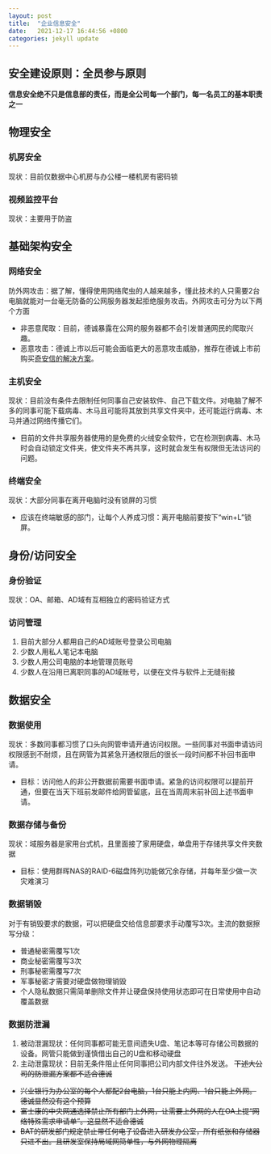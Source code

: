 ```yaml
---
layout: post
title:  "企业信息安全"
date:   2021-12-17 16:44:56 +0800
categories: jekyll update
---
```


## 安全建设原则：全员参与原则
**信息安全绝不只是信息部的责任，而是全公司每一个部门，每一名员工的基本职责之一**

## 物理安全

### 机房安全
现状：目前仅数据中心机房与办公楼一楼机房有密码锁

### 视频监控平台
现状：主要用于防盗

## 基础架构安全

### 网络安全
防外网攻击：据了解，懂得使用网络爬虫的人越来越多，懂此技术的人只需要2台电脑就能对一台毫无防备的公网服务器发起拒绝服务攻击。外网攻击可分为以下两个方面
+ 非恶意爬取：目前，德诚暴露在公网的服务器都不会引发普通网民的爬取兴趣。
+ 恶意攻击：德诚上市以后可能会面临更大的恶意攻击威胁，推荐在德诚上市前购买[奇安信的解决方案](https://www.qianxin.com/product/detail/pid/376)。

### 主机安全
现状：目前没有条件去限制任何同事自己安装软件、自己下载文件。对电脑了解不多的同事可能下载病毒、木马且可能将其放到共享文件夹中，还可能运行病毒、木马并通过网络传播它们。
+ 目前的文件共享服务器使用的是免费的火绒安全软件，它在检测到病毒、木马时会自动锁定文件夹，使文件夹不再共享，这时就会发生有权限但无法访问的问题。

### 终端安全
现状：大部分同事在离开电脑时没有锁屏的习惯
+ 应该在终端敏感的部门，让每个人养成习惯：离开电脑前要按下“win+L”锁屏。

## 身份/访问安全

### 身份验证
现状：OA、邮箱、AD域有互相独立的密码验证方式

### 访问管理
1. 目前大部分人都用自己的AD域账号登录公司电脑
1. 少数人用私人笔记本电脑
1. 少数人用公司电脑的本地管理员账号
1. 少数人在沿用已离职同事的AD域账号，以便在文件与软件上无缝衔接

## 数据安全

### 数据使用
现状：多数同事都习惯了口头向网管申请开通访问权限。一些同事对书面申请访问权限感到不耐烦，且在网管为其紧急开通权限后的很长一段时间都不补回书面申请。
+ 目标：访问他人的非公开数据前需要书面申请。紧急的访问权限可以提前开通，但要在当天下班前发邮件给网管留底，且在当周周末前补回上述书面申请。

### 数据存储与备份
现状：域服务器是家用台式机，且里面接了家用硬盘，单盘用于存储共享文件夹数据
+ 目标：使用群晖NAS的RAID-6磁盘阵列功能做冗余存储，并每年至少做一次灾难演习

### 数据销毁
对于有销毁要求的数据，可以把硬盘交给信息部要求手动覆写3次。主流的数据擦写分级：
+ 普通秘密需覆写1次
+ 商业秘密需覆写3次
+ 刑事秘密需覆写7次
+ 军事秘密才需要对硬盘做物理销毁
+ 个人隐私数据只需简单删除文件并让硬盘保持使用状态即可在日常使用中自动覆盖数据

### 数据防泄漏
1. 被动泄漏现状：任何同事都可能无意间遗失U盘、笔记本等可存储公司数据的设备。网管只能做到谨慎借出自己的U盘和移动硬盘
1. 主动泄露现状：目前无条件阻止任何同事把公司内部文件往外发送。
~~下述大公司的防泄漏方案都不适合德诚~~
+ ~~兴业银行为办公室的每个人都配2台电脑，1台只能上内网、1台只能上外网。德诚显然没有这个预算~~
+ ~~富士康的中央网通选择禁止所有部门上外网，让需要上外网的人在OA上提“网络特殊需求申请单”。这显然不适合德诚~~
+ ~~BAT的研发部门规定禁止带任何电子设备进入研发办公室，所有纸张和存储器只进不出。且研发室保持局域网简单性，与外网物理隔离~~
